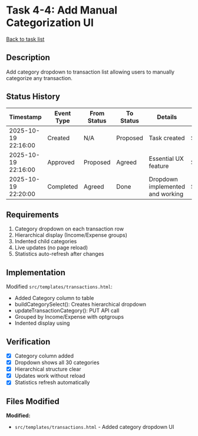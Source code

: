 # Task 4-4: Add Manual Categorization UI

[Back to task list](./tasks.md)

## Description

Add category dropdown to transaction list allowing users to manually categorize any transaction.

## Status History

| Timestamp | Event Type | From Status | To Status | Details | User |
|-----------|------------|-------------|-----------|---------|------|
| 2025-10-19 22:16:00 | Created | N/A | Proposed | Task created | Saeed |
| 2025-10-19 22:16:00 | Approved | Proposed | Agreed | Essential UX feature | Saeed |
| 2025-10-19 22:20:00 | Completed | Agreed | Done | Dropdown implemented and working | Saeed |

## Requirements

1. Category dropdown on each transaction row
2. Hierarchical display (Income/Expense groups)
3. Indented child categories
4. Live updates (no page reload)
5. Statistics auto-refresh after changes

## Implementation

Modified `src/templates/transactions.html`:
- Added Category column to table
- buildCategorySelect(): Creates hierarchical dropdown
- updateTransactionCategory(): PUT API call
- Grouped by Income/Expense with optgroups
- Indented display using &nbsp;

## Verification

- [x] Category column added
- [x] Dropdown shows all 30 categories
- [x] Hierarchical structure clear
- [x] Updates work without reload
- [x] Statistics refresh automatically

## Files Modified

**Modified:**
- `src/templates/transactions.html` - Added category dropdown UI


